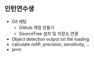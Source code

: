 인턴연수생
---------
- Git 세팅
  - Github 계정 만들기
  - SourceTree 설치 및 저장소 연결
- Object detection output txt file loading
- calculate mAP, precision, sensitivity, ...
- print
